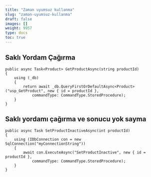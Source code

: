 ```yaml
---
title: "Zaman uyumsuz kullanma"
slug: "zaman-uyumsuz-kullanma"
draft: false
images: []
weight: 9957
type: docs
toc: true
---
```


## Saklı Yordam Çağırma
    public async Task<Product> GetProductAsync(string productId)
    {
        using (_db)
        {
            return await _db.QueryFirstOrDefaultAsync<Product>("usp_GetProduct", new { id = productId },
                commandType: CommandType.StoredProcedure);
        }
    }

## Saklı yordamı çağırma ve sonucu yok sayma
    public async Task SetProductInactiveAsync(int productId)
    {
        using (IDbConnection con = new SqlConnection("myConnectionString"))
        {
            await con.ExecuteAsync("SetProductInactive", new { id = productId }, 
                commandType: CommandType.StoredProcedure);
        }
    }

